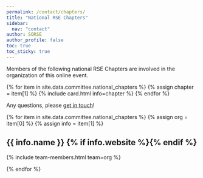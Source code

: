 ```yaml
---
permalink: /contact/chapters/
title: "National RSE Chapters"
sidebar:
  nav: "contact"
author: SORSE
author_profile: false
toc: true
toc_sticky: true
---
```


Members of the following national RSE Chapters are involved in the organization
of this online event.

<div style="display: flex; flex-wrap: wrap;">
{% for item in site.data.committee.national_chapters %}
{% assign chapter = item[1] %}
{% include card.html info=chapter %}
{% endfor %}
</div>

Any questions, please [get in touch](..)!


{% for item in site.data.committee.national_chapters %}
{% assign org = item[0] %}
{% assign info = item[1] %}
<h2 id="{{ org }}">{{ info.name }} {% if info.website %}<a href="{{ info.website }}"><span><i class="fas fa-globe"></i></span></a>{% endif %}</h2>
{% include team-members.html team=org %}

{% endfor %}
